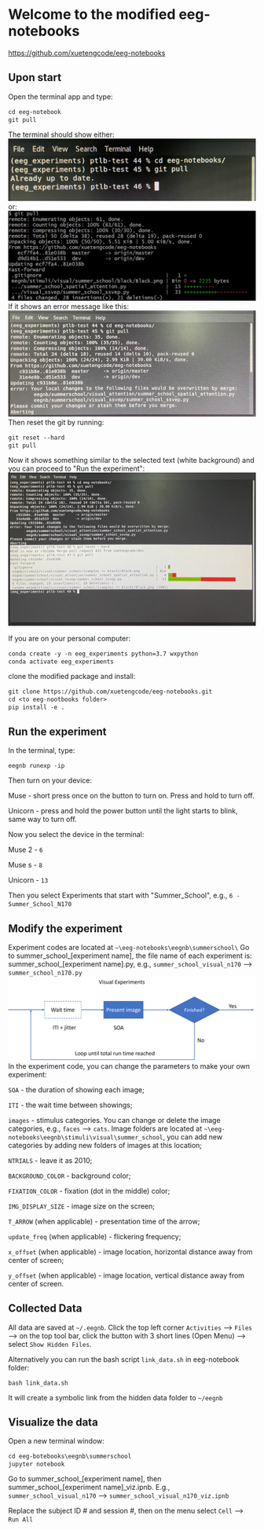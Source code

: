# Welcome to the modified eeg-notebooks
https://github.com/xuetengcode/eeg-notebooks
## Upon start
Open the terminal app and type:
```
cd eeg-notebook
git pull
```
The terminal should show either:
![System Diagram](git_pull1.jpeg)
or:
![System Diagram](git_pull2.jpeg)
If it shows an error message like this:
![System Diagram](git_error.jpeg)
Then reset the git by running:
```
git reset --hard
git pull
```
Now it shows something similar to the selected text (white background) and you can proceed to "Run the experiment":
![System Diagram](git_reset.jpeg)


If you are on your personal computer:

```
conda create -y -n eeg_experiments python=3.7 wxpython
conda activate eeg_experiments
```
clone the modified package and install:
```
git clone https://github.com/xuetengcode/eeg-notebooks.git
cd <to eeg-nootbooks folder>
pip install -e .
```

## Run the experiment
In the terminal, type:
```
eegnb runexp -ip
```
Then turn on your device:

Muse - short press once on the button to turn on. Press and hold to turn off.

Unicorn - press and hold the power button until the light starts to blink, same way to turn off.


Now you select the device in the terminal:

Muse 2 - `6`

Muse s - `8`

Unicorn - `13`

Then you select Experiments that start with "Summer_School", e.g., `6 - Summer_School_N170`

## Modify the experiment
Experiment codes are located at `~\eeg-notebooks\eegnb\summerschool\`
Go to summer_school_[experiment name], the file name of each experiment is: summer_school_[experiment name].py, e.g., `summer_school_visual_n170` --> `summer_school_n170.py`
![System Diagram](VisualExperiments.jpg)
In the experiment code, you can change the parameters to make your own experiment:

`SOA` - the duration of showing each image;

`ITI` - the wait time between showings;

`images` - stimulus categories. You can change or delete the image categories, e.g., `faces` --> `cats`. Image folders are located at `~\eeg-notebooks\eegnb\stimuli\visual\summer_school`, you can add new categories by adding new folders of images at this location;

`NTRIALS` - leave it as 2010;

`BACKGROUND_COLOR` - background color;

`FIXATION_COLOR` - fixation (dot in the middle) color;

`IMG_DISPLAY_SIZE` - image size on the screen;

`T_ARROW` (when applicable) - presentation time of the arrow;

`update_freq` (when applicable) - flickering frequency;

`x_offset` (when applicable) - image location, horizontal distance away from center of screen;

`y_offset` (when applicable) - image location, vertical distance away from center of screen.




## Collected Data

All data are saved at `~/.eegnb`. Click the top left corner `Activities` --> `Files` --> on the top tool bar, click the button with 3 short lines (Open Menu) --> select `Show Hidden Files`.

Alternatively you can run the bash script `link_data.sh` in eeg-notebook folder:
```
bash link_data.sh
```
It will create a symbolic link from the hidden data folder to `~/eegnb`

## Visualize the data
Open a new terminal window:
```
cd eeg-botebooks\eegnb\summerschool
jupyter notebook
```
Go to summer_school_[experiment name], then summer_school_[experiment name]_viz.ipnb. E.g., `summer_school_visual_n170` --> `summer_school_visual_n170_viz.ipnb`

Replace the subject ID # and session #, then on the menu select `Cell` --> `Run All`

